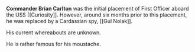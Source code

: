 **Commander Brian Carlton** was the initial placement of First Officer aboard the USS [[Curiosity]]. However, around six months prior to this placement, he was replaced by a Cardassian spy, [[Gul Nolak]].

His current whereabouts are unknown.

He is rather famous for his moustache.